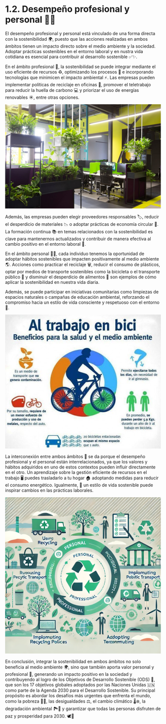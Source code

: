 #  1.2. Desempeño profesional y personal 🌱💼

El desempeño profesional y personal está vinculado de una forma directa con la sostenibilidad 🌍, puesto que las acciones realizadas en ambos ámbitos tienen un impacto directo sobre el medio ambiente y la sociedad. Adoptar prácticas sostenibles en el entorno laboral y en nustra vida cotidiana es esencial para contribuir al desarrollo sostenible ✅✨.

En el ámbito profesional 💼, la sostenibilidad se puede integrar mediante el uso eficiente de recursos ♻️, optimizando los procesos 🔄 e incorporando tecnologías que minimicen el impacto ambiental ⚡. Las empresas pueden implementar políticas de reciclaje en oficinas 📂, promover el teletrabajo para reducir la huella de carbono 💻 y priorizar el uso de energías renovables ☀️, entre otras opciones.

<p align="center">
  <img src="/img/oficinasostenible.jpg" alt="![oficinasostenible](/img/oficinasostenible.jpg)" />
</p>  

Además, las empresas pueden elegir proveedores responsables 🏷️, reducir el desperdicio de materiales 📉 o adoptar prácticas de economía circular 🔄. La formación continua 📚 en temas relacionados con la sostenibilidad es clave para mantenernos actualizados y contribuir de manera efectiva al cambio positivo en el entorno laboral 🌟.


En el ámbito personal 🏡🌟, cada individuo tenemos la oportunidad de adoptar hábitos sostenibles que impacten positivamente al medio ambiente 🌎. Acciones como practicar el reciclaje 🗑️, reducir el consumo de plásticos, optar por medios de transporte sostenibles como la bicicleta o el transporte público 🚴 y disminuir el desperdicio de alimentos 🍎 son ejemplos de cómo aplicar la sostenibilidad en nuestra vida diaria.

Además, se puede participar en iniciativas comunitarias como limpiezas de espacios naturales o campañas de educación ambiental, reforzando el compromiso hacia un estilo de vida consciente y respetuoso con el entorno 🌱.


<p align="center">
  <img src="/img/bici.png" alt="![bici](/img/bici.png)" />
</p>  


La interconexión entre ambos ámbitos 🔗 se da porque el desempeño profesional y el personal están interrelacionados, ya que los valores y hábitos adquiridos en uno de estos contextos pueden influir directamente en el otro. Un aprendizaje sobre la gestión eficiente de recursos en el trabajo 🖥️ puedes trasladarlo a tu hogar 🏠 adoptando medidas para reducir el consumo energético. Igualmente, 🌿 un estilo de vida sostenible puede inspirar cambios en las prácticas laborales.

<p align="center">
  <img src="/img/interconexion.jpg" alt="![interconexion](/img/interconexion.jpg)" />
</p>  

En conclusión, integrar la sostenibilidad en ambos ámbitos no solo beneficia al medio ambiente 🌍, sino que también aporta valor personal y profesional 🏅, generando un impacto positivo en la sociedad y contribuyendo al logro de los Objetivos de Desarrollo Sostenible (ODS) 📅, que son los 17 objetivos globales adoptados por las Naciones Unidas 🇺🇳 como parte de la Agenda 2030 para el Desarrollo Sostenible. Su principal propósito es abordar los desafíos más urgentes que enfrenta el mundo, como la pobreza 🥖💔, las desigualdades ⚖️, el cambio climático 🌡️❄️, la degradación ambiental 🏞️🛑 y garantizar que todas las personas disfruten de paz y prosperidad para 2030. 🕊️💫
